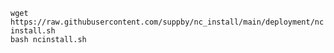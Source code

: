 `wget https://raw.githubusercontent.com/suppby/nc_install/main/deployment/ncinstall.sh` \
`bash ncinstall.sh`
